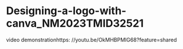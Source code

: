 # Designing-a-logo-with-canva_NM2023TMID32521
video demonstrationhttps:
//youtu.be/OkMHBPMlG68?feature=shared
